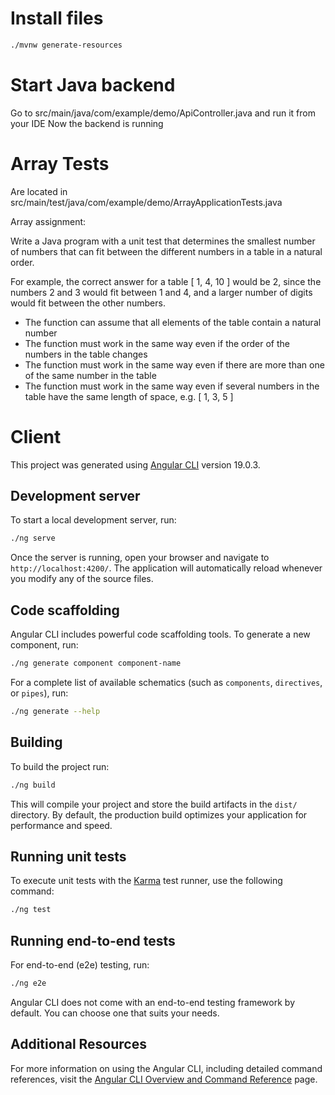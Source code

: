 # Install files
```bash
./mvnw generate-resources
```

# Start Java backend
Go to src/main/java/com/example/demo/ApiController.java and run it from your IDE
Now the backend is running

# Array Tests
Are located in src/main/test/java/com/example/demo/ArrayApplicationTests.java

Array assignment: 

Write a Java program with a unit test that determines the smallest number of numbers that can fit between the different numbers in a table in a natural order.

For example, the correct answer for a table [ 1, 4, 10 ] would be 2, since the numbers 2 and 3 would fit between 1 and 4, and a larger number of digits would fit between the other numbers.
- The function can assume that all elements of the table contain a natural number
- The function must work in the same way even if the order of the numbers in the table changes
- The function must work in the same way even if there are more than one of the same number in the table
- The function must work in the same way even if several numbers in the table have the same length of space, e.g. [ 1, 3, 5 ]

# Client

This project was generated using [Angular CLI](https://github.com/angular/angular-cli) version 19.0.3.

## Development server

To start a local development server, run:

```bash
./ng serve
```

Once the server is running, open your browser and navigate to `http://localhost:4200/`. The application will automatically reload whenever you modify any of the source files.

## Code scaffolding

Angular CLI includes powerful code scaffolding tools. To generate a new component, run:

```bash
./ng generate component component-name
```

For a complete list of available schematics (such as `components`, `directives`, or `pipes`), run:

```bash
./ng generate --help
```

## Building

To build the project run:

```bash
./ng build
```

This will compile your project and store the build artifacts in the `dist/` directory. By default, the production build optimizes your application for performance and speed.

## Running unit tests

To execute unit tests with the [Karma](https://karma-runner.github.io) test runner, use the following command:

```bash
./ng test
```

## Running end-to-end tests

For end-to-end (e2e) testing, run:

```bash
./ng e2e
```

Angular CLI does not come with an end-to-end testing framework by default. You can choose one that suits your needs.

## Additional Resources

For more information on using the Angular CLI, including detailed command references, visit the [Angular CLI Overview and Command Reference](https://angular.dev/tools/cli) page.
